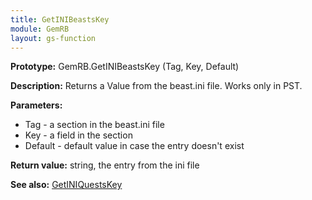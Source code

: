 ```yaml
---
title: GetINIBeastsKey
module: GemRB
layout: gs-function
---
```


**Prototype:** GemRB.GetINIBeastsKey (Tag, Key, Default)

**Description:** Returns a Value from the beast.ini file. 
Works only in PST.

**Parameters:**
  * Tag - a section in the beast.ini file
  * Key - a field in the section
  * Default - default value in case the entry doesn't exist

**Return value:** string, the entry from the ini file

**See also:** [GetINIQuestsKey](GetINIQuestsKey.md)
